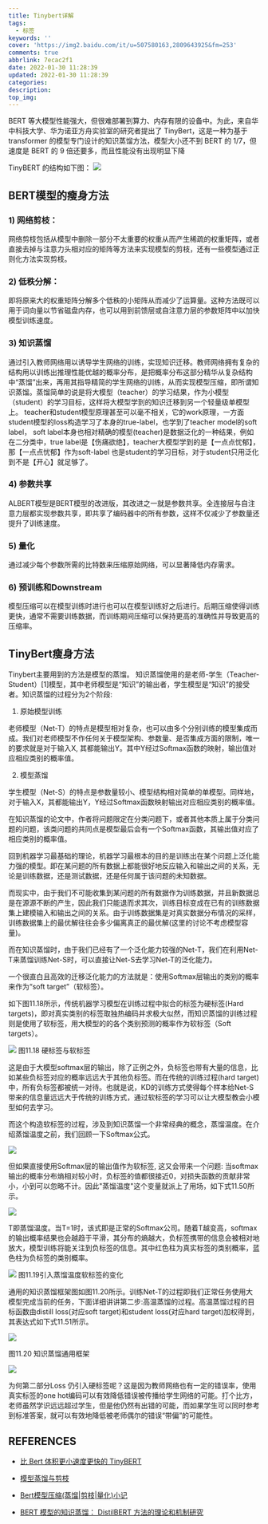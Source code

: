 ```yaml
---
title: Tinybert详解
tags:
  - 标签
keywords: ''
cover: 'https://img2.baidu.com/it/u=507580163,2809643925&fm=253'
comments: true
abbrlink: 7ecac2f1
date: 2022-01-30 11:28:39
updated: 2022-01-30 11:28:39
categories:
description:
top_img:
---
```



BERT 等大模型性能强大，但很难部署到算力、内存有限的设备中。为此，来自华中科技大学、华为诺亚方舟实验室的研究者提出了 TinyBert，这是一种为基于 transformer 的模型专门设计的知识蒸馏方法，模型大小还不到 BERT 的 1/7，但速度是 BERT 的 9 倍还要多，而且性能没有出现明显下降

TinyBERT 的结构如下图：
![](https://pic4.zhimg.com/v2-4c4c0b519fb52f2c17e12711ee4ebf1f_r.jpg)

## BERT模型的瘦身方法
### 1) 网络剪枝：

网络剪枝包括从模型中删除一部分不太重要的权重从而产生稀疏的权重矩阵，或者直接去掉与注意力头相对应的矩阵等方法来实现模型的剪枝，还有一些模型通过正则化方法实现剪枝。

### 2) 低秩分解：

即将原来大的权重矩阵分解多个低秩的小矩阵从而减少了运算量。这种方法既可以用于词向量以节省磁盘内存，也可以用到前馈层或自注意力层的参数矩阵中以加快模型训练速度。

### 3) 知识蒸馏

通过引入教师网络用以诱导学生网络的训练，实现知识迁移。教师网络拥有复杂的结构用以训练出推理性能优越的概率分布，是把概率分布这部分精华从复杂结构中“蒸馏”出来，再用其指导精简的学生网络的训练，从而实现模型压缩，即所谓知识蒸馏。蒸馏简单的说是将大模型（teacher）的学习结果，作为小模型（student）的学习目标，这样将大模型学到的知识迁移到另一个轻量级单模型上。
teacher和student模型原理甚至可以毫不相关，它的work原理，一方面student模型的loss构造学习了本身的true-label，也学到了teacher model的soft label， soft label本身也相对精确的模型(teacher)是数据泛化的一种结果，例如在二分类中，true label是【伤痛欲绝】，teacher大模型学到的是【一点点忧郁】，那【一点点忧郁】作为soft-label 也是student的学习目标，对于student只用泛化到不是【开心】就足够了。

### 4) 参数共享

ALBERT模型是BERT模型的改进版，其改进之一就是参数共享。全连接层与自注意力层都实现参数共享，即共享了编码器中的所有参数，这样不仅减少了参数量还提升了训练速度。

### 5) 量化

通过减少每个参数所需的比特数来压缩原始网络，可以显著降低内存需求。

### 6) 预训练和Downstream

模型压缩可以在模型训练时进行也可以在模型训练好之后进行。后期压缩使得训练更快，通常不需要训练数据，而训练期间压缩可以保持更高的准确性并导致更高的压缩率。

## TinyBert瘦身方法
Tinybert主要用到的方法是模型的蒸馏。
知识蒸馏使用的是老师-学生（Teacher-Student）[1]模型，其中老师模型是“知识”的输出者，学生模型是“知识”的接受者。知识蒸馏的过程分为2个阶段:
1) 原始模型训练

老师模型（Net-T）的特点是模型相对复杂，也可以由多个分别训练的模型集成而成。我们对老师模型不作任何关于模型架构、参数量、是否集成方面的限制，唯一的要求就是对于输入X, 其都能输出Y。其中Y经过Softmax函数的映射，输出值对应相应类别的概率值。

2) 模型蒸馏

学生模型（Net-S）的特点是参数量较小、模型结构相对简单的单模型。同样地，对于输入X，其都能输出Y，Y经过Softmax函数映射输出对应相应类别的概率值。

在知识蒸馏的论文中，作者将问题限定在分类问题下，或者其他本质上属于分类问题的问题，该类问题的共同点是模型最后会有一个Softmax函数，其输出值对应了相应类别的概率值。

回到机器学习最基础的理论，机器学习最根本的目的是训练出在某个问题上泛化能力强的模型。即在某问题的所有数据上都能很好地反应输入和输出之间的关系，无论是训练数据，还是测试数据，还是任何属于该问题的未知数据。

而现实中，由于我们不可能收集到某问题的所有数据作为训练数据，并且新数据总是在源源不断的产生，因此我们只能退而求其次，训练目标变成在已有的训练数据集上建模输入和输出之间的关系。由于训练数据集是对真实数据分布情况的采样，训练数据集上的最优解往往会多少偏离真正的最优解(这里的讨论不考虑模型容量)。

而在知识蒸馏时，由于我们已经有了一个泛化能力较强的Net-T，我们在利用Net-T来蒸馏训练Net-S时，可以直接让Net-S去学习Net-T的泛化能力。

一个很直白且高效的迁移泛化能力的方法就是：使用Softmax层输出的类别的概率来作为“soft target”（软标签）。

如下图11.18所示，传统机器学习模型在训练过程中拟合的标签为硬标签(Hard targets)，即对真实类别的标签取独热编码并求极大似然，而知识蒸馏的训练过程则是使用了软标签，用大模型的的各个类别预测的概率作为软标签（Soft targets）。

![](https://pic2.zhimg.com/v2-3f8b447fc51892903d93efe17e11d531_r.jpg)
图11.18 硬标签与软标签


这是由于大模型softmax层的输出，除了正例之外，负标签也带有大量的信息，比如某些负标签对应的概率远远大于其他负标签。而在传统的训练过程(hard target)中，所有负标签都被统一对待。也就是说，KD的训练方式使得每个样本给Net-S带来的信息量远远大于传统的训练方式，通过软标签的学习可以让大模型教会小模型如何去学习。

而这个构造软标签的过程，涉及到知识蒸馏一个非常经典的概念，蒸馏温度。在介绍蒸馏温度之前，我们回顾一下Softmax公式。

![](https://pic1.zhimg.com/v2-9c902bfee70a0a751741d85a7ea553ac_r.jpg)

但如果直接使用Softmax层的输出值作为软标签, 这又会带来一个问题: 当softmax输出的概率分布熵相对较小时，负标签的值都很接近0，对损失函数的贡献非常小，小到可以忽略不计。因此"蒸馏温度"这个变量就派上了用场，如下式11.50所示。

![](https://pic3.zhimg.com/v2-acb140a1c44c8230455c7693de5713c6_r.jpg)

T即蒸馏温度。当T=1时，该式即是正常的Softmax公司。随着T越变高，softmax的输出概率结果也会越趋于平滑，其分布的熵越大，负标签携带的信息会被相对地放大，模型训练将能关注到负标签的信息。其中红色柱为真实标签的类别概率，蓝色柱为负标签的类别概率。

![](https://pic2.zhimg.com/v2-e713b6791dde3788901e7a9cb4242b59_r.jpg)
图11.19引入蒸馏温度软标签的变化

通用的知识蒸馏框架图如图11.20所示。训练Net-T的过程即我们正常任务使用大模型完成当前的任务，下面详细讲讲第二步:高温蒸馏的过程。高温蒸馏过程的目标函数由distill loss(对应soft target)和student loss(对应hard target)加权得到，其表达式如下式11.51所示。

![](https://pic2.zhimg.com/v2-c8a64afad135316e58527e5fba2cca91_r.jpg)

图11.20 知识蒸馏通用框架

![](https://pic4.zhimg.com/v2-1b4b2c87781ec80e6be5b60025e42b93_r.jpg)


为何第二部分Loss 仍引入硬标签呢？这是因为教师网络也有一定的错误率，使用真实标签的one hot编码可以有效降低错误被传播给学生网络的可能。打个比方，老师虽然学识远远超过学生，但是他仍然有出错的可能，而如果学生可以同时参考到标准答案，就可以有效地降低被老师偶尔的错误“带偏”的可能性。


## REFERENCES

- [比 Bert 体积更小速度更快的 TinyBERT](https://zhuanlan.zhihu.com/p/94359189)

- [模型蒸馏与剪枝](https://zhuanlan.zhihu.com/p/384521670)

- [Bert模型压缩(蒸馏|剪枝|量化)小记](https://zhuanlan.zhihu.com/p/282777488)

- [BERT 模型的知识蒸馏： DistilBERT 方法的理论和机制研究](https://zhuanlan.zhihu.com/p/444629182)

